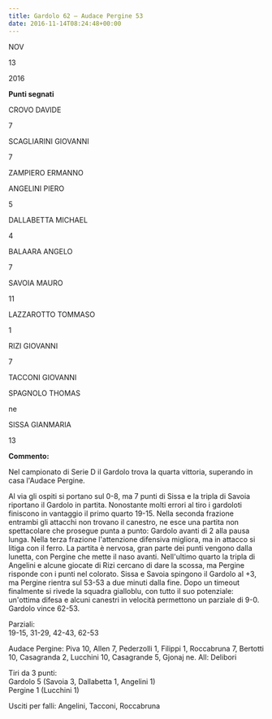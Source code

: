 ```yaml
---
title: Gardolo 62 – Audace Pergine 53
date: 2016-11-14T08:24:48+00:00
---
```

NOV

13

2016

**Punti segnati**

CROVO DAVIDE

7

SCAGLIARINI GIOVANNI

7

ZAMPIERO ERMANNO

ANGELINI PIERO

5

DALLABETTA MICHAEL

4

BALAARA ANGELO

7

SAVOIA MAURO

11

LAZZAROTTO TOMMASO

1

RIZI GIOVANNI

7

TACCONI GIOVANNI

SPAGNOLO THOMAS

ne

SISSA GIANMARIA

13

**Commento:**

Nel campionato di Serie D il Gardolo trova la quarta vittoria, superando in casa l'Audace Pergine.

Al via gli ospiti si portano sul 0-8, ma 7 punti di Sissa e la tripla di Savoia riportano il Gardolo in partita. Nonostante molti errori al tiro i gardoloti finiscono in vantaggio il primo quarto 19-15. Nella seconda frazione entrambi gli attacchi non trovano il canestro, ne esce una partita non spettacolare che prosegue punta a punto: Gardolo avanti di 2 alla pausa lunga. Nella terza frazione l'attenzione difensiva migliora, ma in attacco si litiga con il ferro. La partita è nervosa, gran parte dei punti vengono dalla lunetta, con Pergine che mette il naso avanti. Nell'ultimo quarto la tripla di Angelini e alcune giocate di Rizi cercano di dare la scossa, ma Pergine risponde con i punti nel colorato. Sissa e Savoia spingono il Gardolo al +3, ma Pergine rientra sul 53-53 a due minuti dalla fine. Dopo un timeout finalmente si rivede la squadra gialloblu, con tutto il suo potenziale: un'ottima difesa e alcuni canestri in velocità permettono un parziale di 9-0. Gardolo vince 62-53.

Parziali:  
19-15, 31-29, 42-43, 62-53

Audace Pergine: Piva 10, Allen 7, Pederzolli 1, Filippi 1, Roccabruna 7, Bertotti 10, Casagranda 2, Lucchini 10, Casagrande 5, Gjonaj ne. All: Delibori

Tiri da 3 punti:  
Gardolo 5 (Savoia 3, Dallabetta 1, Angelini 1)  
Pergine 1 (Lucchini 1)

Usciti per falli: Angelini, Tacconi, Roccabruna